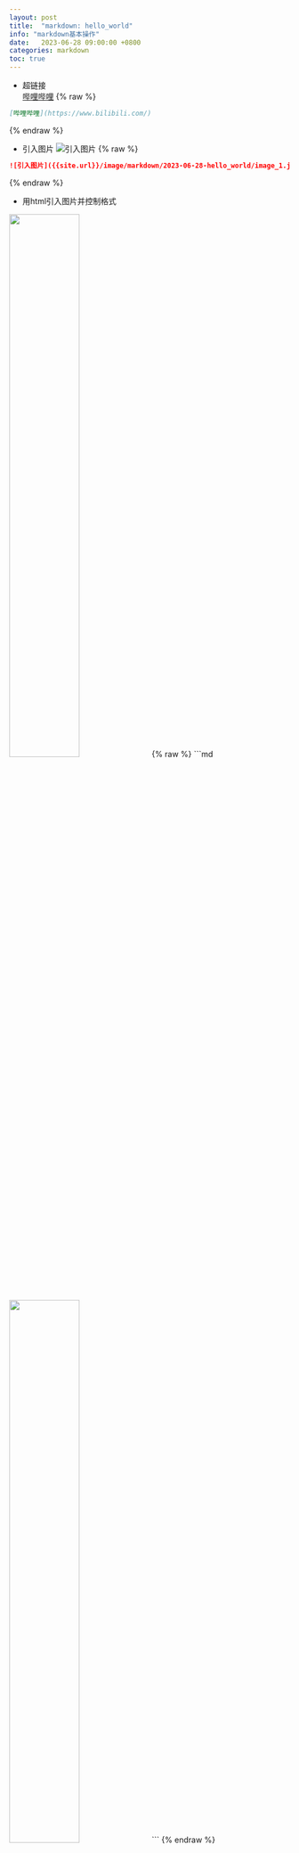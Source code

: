 ```yaml
---
layout: post
title:  "markdown: hello_world"
info: "markdown基本操作"
date:   2023-06-28 09:00:00 +0800
categories: markdown
toc: true
---
```



- 超链接  
[哔哩哔哩](https://www.bilibili.com/)
{% raw %}
```md
[哔哩哔哩](https://www.bilibili.com/)
```
{% endraw %}


- 引入图片
![引入图片]({{site.url}}/image/markdown/2023-06-28-hello_world/image_1.jpg)
{% raw %}
```md
![引入图片]({{site.url}}/image/markdown/2023-06-28-hello_world/image_1.jpg)
```
{% endraw %}


- 用html引入图片并控制格式


<img src="{{site.url}}/image/markdown/2023-06-28-hello_world/image_1.jpg" width="50%" height="50%">
{% raw %}
```md
<img src="{{site.url}}/image/markdown/2023-06-28-hello_world/image_1.jpg" width="50%" height="50%">
```
{% endraw %}


- 两种分割线  

---  
{% raw %}
```
---  
```
{% endraw %}

***

{% raw %}
```
*** 
```
{% endraw %}

- 删除线  
~~删除线~~
{% raw %}
```
~~删除线~~
```
{% endraw %}

- 加粗  
**加粗**
{% raw %}
```
**加粗**
```
{% endraw %}


- 斜体  
*斜体*
{% raw %}
```
*斜体*
```
{% endraw %}

- 下划线  
<u>带下划线文本</u>
{% raw %}
```
<u>带下划线文本</u>
```
{% endraw %}

- 嵌套结构  
> 最外层
>> 第一层嵌套
>>> 第二层嵌套  

{% raw %}
```
> 最外层
>> 第一层嵌套
>>> 第二层嵌套  
```
{% endraw %}


- 表格
  
| 布局           | 解释                |
| -------------- | ------------------- |
| QHBoxLayout    | 线性水平布局        |
| QVBoxLayout    | 线性垂直布局        |
| QGridLayout    | 在可转位网格 XxY 中 |
| QStackedLayout | 堆叠 （z） 彼此前面 |


{% raw %}
```
| 布局           | 解释                |
| -------------- | ------------------- |
| QHBoxLayout    | 线性水平布局        |
| QVBoxLayout    | 线性垂直布局        |
| QGridLayout    | 在可转位网格 XxY 中 |
| QStackedLayout | 堆叠 （z） 彼此前面 |
```
{% endraw %}
